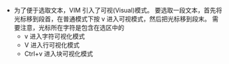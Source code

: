 + 为了便于选取文本，VIM 引入了可视(Visual)模式。 要选取一段文本，首先将光标移到段首，在普通模式下按 v 进入可视模式，然后把光标移到段末。 需要注意，光标所在字符是包含在选区中的
  + v 进入字符可视化模式
  + V 进入行可视化模式
  + Ctrl+v 进入块可视化模式